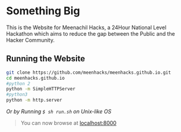# Something Big

This is the Website for Meenachil Hacks, a 24Hour National Level Hackathon which aims to reduce the gap between the Public and the Hacker Community.
 
## Running the Website
```bash
git clone https://github.com/meenhacks/meenhacks.github.io.git 
cd meenhacks.github.io
#python 2
python -m SimpleHTTPServer 
#python3
python -m http.server
``` 
*Or by Running `$ sh run.sh` on Unix-like OS*
> You can now browse at [localhost:8000](localhost:8000)
